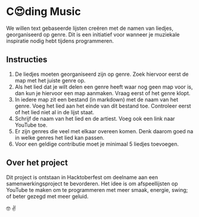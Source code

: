 # C:heart_eyes:ding Music

We willen text gebaseerde lijsten creëren met de namen van liedjes, georganiseerd op genre. Dit is een initiatief voor wanneer je muziekale inspiratie nodig hebt tijdens programmeren.

## Instructies

1. De liedjes moeten georganiseerd zijn op genre. Zoek hiervoor eerst de map met het juiste genre op.
2. Als het lied dat je wilt delen een genre heeft waar nog geen map voor is, dan kun je hiervoor een map aanmaken. Vraag eerst of het genre klopt.
3. In iedere map zit een bestand (in markdown) met de naam van het genre. Voeg het lied aan het einde van dit bestand toe. Controleer eerst of het lied niet al in de lijst staat.
4. Schrijf de naam van het lied en de artiest. Voeg ook een link naar YouTube toe.
5. Er zijn genres die veel met elkaar overeen komen. Denk daarom goed na in welke genres het lied kan passen.
6. Voor een geldige contributie moet je minimaal 5 liedjes toevoegen.

## Over het project

Dit project is ontstaan in Hacktoberfest om deelname aan een samenwerkingsproject te bevorderen. Het idee is om afspeellijsten op YouTube te maken om te programmeren met meer smaak, energie, swing; of beter gezegd met meer geluid.

:nerd_face: :v:
